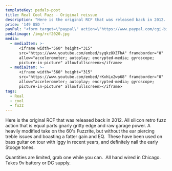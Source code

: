 ```yaml
---
templateKey: pedals-post
title: Real Cool Fuzz - Original reissue
description: "Here is the original RCF that was released back in 2012. All silicon retro fuzz action that is equal parts gnarly gritty edge and raw garage power. A heavily modified take on the 60's Fuzzrite, but without the ear piercing treble issues and boasting a fatter gain and EQ.\_ These have been used on bass guitar on tour with Iggy in recent years, and definitely nail the early Stooge tones."
price: '149 USD '
payPal: "<form target=\"paypal\" action=\"https://www.paypal.com/cgi-bin/webscr\" method=\"post\">\n<input type=\"hidden\" name=\"cmd\" value=\"_s-xclick\">\n<input type=\"hidden\" name=\"hosted_button_id\" value=\"8MR5RJBQC2GLE\">\n<table>\n<tr><td><input type=\"hidden\" name=\"on0\" value=\"Buy Now\">Buy Now</td></tr><tr><td><select name=\"os0\">\n\t<option value=\"Real Cool Fuzz\">Real Cool Fuzz $149.00 USD</option>\n</select> </td></tr>\n</table>\n<input type=\"hidden\" name=\"currency_code\" value=\"USD\">\n<input type=\"image\" src=\"https://www.paypalobjects.com/en_US/i/btn/btn_cart_LG.gif\" border=\"0\" name=\"submit\" alt=\"PayPal - The safer, easier way to pay online!\">\n<img alt=\"\" border=\"0\" src=\"https://www.paypalobjects.com/en_US/i/scr/pixel.gif\" width=\"1\" height=\"1\">\n</form>\n\n"
pedalimage: /img/rcf2020.jpg
media:
  - mediaItem: >-
      <iframe width="560" height="315"
      src="https://www.youtube.com/embed/syqkzOXZFhA" frameborder="0"
      allow="accelerometer; autoplay; encrypted-media; gyroscope;
      picture-in-picture" allowfullscreen></iframe>
  - mediaItem: >-
      <iframe width="560" height="315"
      src="https://www.youtube.com/embed/rKxhLx2wp68" frameborder="0"
      allow="accelerometer; autoplay; encrypted-media; gyroscope;
      picture-in-picture" allowfullscreen></iframe>
tags:
  - Real
  - cool
  - fuzz
---
```

Here is the original RCF that was released back in 2012. All silicon retro fuzz action that is equal parts gnarly gritty edge and raw garage power. A heavily modified take on the 60's Fuzzrite, but without the ear piercing treble issues and boasting a fatter gain and EQ.  These have been used on bass guitar on tour with Iggy in recent years, and definitely nail the early Stooge tones.

Quantities are limited, grab one while you can.  All hand wired in Chicago. Takes 9v battery or DC supply.
